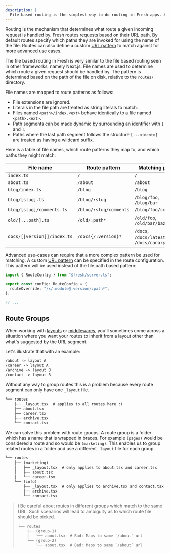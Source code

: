 ```yaml
---
description: |
  File based routing is the simplest way to do routing in Fresh apps. Additionally custom patterns can be configured per route.
---
```


Routing is the mechanism that determines what route a given incoming request is
handled by. Fresh routes requests based on their URL path. By default routes
specify which paths they are invoked for using the name of the file. Routes can
also define a custom [URL pattern][urlpattern] to match against for more
advanced use cases.

The file based routing in Fresh is very similar to the file based routing seen
in other frameworks, namely Next.js. File names are used to determine which
route a given request should be handled by. The pattern is determined based on
the path of the file on disk, relative to the `routes/` directory.

File names are mapped to route patterns as follows:

- File extensions are ignored.
- Literals in the file path are treated as string literals to match.
- Files named `<path>/index.<ext>` behave identically to a file named
  `<path>.<ext>`.
- Path segments can be made dynamic by surrounding an identifier with `[` and
  `]`.
- Paths where the last path segment follows the structure `[...<ident>]` are
  treated as having a wildcard suffix.

Here is a table of file names, which route patterns they map to, and which paths
they might match:

| File name                   | Route pattern          | Matching paths                          |
| --------------------------- | ---------------------- | --------------------------------------- |
| `index.ts`                  | `/`                    | `/`                                     |
| `about.ts`                  | `/about`               | `/about`                                |
| `blog/index.ts`             | `/blog`                | `/blog`                                 |
| `blog/[slug].ts`            | `/blog/:slug`          | `/blog/foo`, `/blog/bar`                |
| `blog/[slug]/comments.ts`   | `/blog/:slug/comments` | `/blog/foo/comments`                    |
| `old/[...path].ts`          | `/old/:path*`          | `/old/foo`, `/old/bar/baz`              |
| `docs/[[version]]/index.ts` | `/docs{/:version}?`    | `/docs`, `/docs/latest`, `/docs/canary` |

Advanced use-cases can require that a more complex pattern be used for matching.
A custom [URL pattern][urlpattern] can be specified in the route configuration.
This pattern will be used instead of the file path based pattern:

```ts routes/x.ts
import { RouteConfig } from "$fresh/server.ts";

export const config: RouteConfig = {
  routeOverride: "/x/:module@:version/:path*",
};

// ...
```

## Route Groups

When working with [layouts](/docs/concepts/layouts) or
[middlewares](/docs/concepts/middleware), you'll sometimes come across a
situation where you want your routes to inherit from a layout other than what's
suggested by the URL segment.

Let's illustrate that with an example:

```txt
/about -> layout A
/career -> layout A
/archive -> layout B
/contact -> layout B
```

Without any way to group routes this is a problem because every route segment
can only have one `_layout` file.

```txt Project structure
└── routes
    ├── _layout.tsx  # applies to all routes here :(
    ├── about.tsx
    ├── career.tsx
    ├── archive.tsx
    └── contact.tsx
```

We can solve this problem with route groups. A route group is a folder which has
a name that is wrapped in braces. For example `(pages)` would be considered a
route and so would be `(marketing)`. This enables us to group related routes in
a folder and use a different `_layout` file for each group.

```txt Project structure
└── routes
    ├── (marketing)
    │   ├── _layout.tsx  # only applies to about.tsx and career.tsx
    │   ├── about.tsx
    │   └── career.tsx
    └── (info)
        ├── _layout.tsx  # only applies to archive.tsx and contact.tsx
        ├── archive.tsx
        └── contact.tsx
```

> ℹ️ Be careful about routes in different groups which match to the same URL.
> Such scenarios will lead to ambiguity as to which route file should be picked.
>
> ```txt Project structure
> └── routes
>     ├── (group-1)
>     │   └── about.tsx  # Bad: Maps to same `/about` url
>     └── (group-2)
>         └── about.tsx  # Bad: Maps to same `/about` url
> ```

[urlpattern]: https://developer.mozilla.org/en-US/docs/Web/API/URL_Pattern_API

